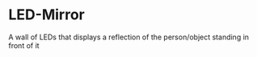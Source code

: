 # LED-Mirror
A wall of LEDs that displays a reflection of the person/object standing in front of it
